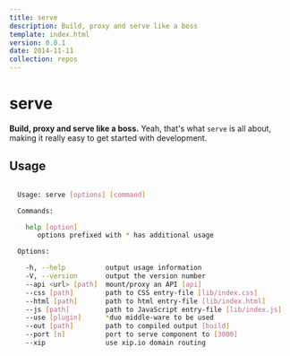 ```yaml
---
title: serve
description: Build, proxy and serve like a boss
template: index.html
version: 0.0.1
date: 2014-11-11
collection: repos
---
```



<h1><i class="ion-paper-airplane"></i> serve</h1>

**Build, proxy and serve like a boss.** Yeah, that's what `serve` is all
about, making it really easy to get started with development.

Usage
-----

```bash

  Usage: serve [options] [command]

  Commands:

    help [option]
       options prefixed with * has additional usage

  Options:

    -h, --help          output usage information
    -V, --version       output the version number
    --api <url> [path]  mount/proxy an API [api]
    --css [path]        path to CSS entry-file [lib/index.css]
    --html [path]       path to html entry-file [lib/index.html]
    --js [path]         path to JavaScript entry-file [lib/index.js]
    --use [plugin]      *duo middle-ware to be used
    --out [path]        path to compiled output [build]
    --port [n]          port to serve component to [3000]
    --xip               use xip.io domain routing

```

